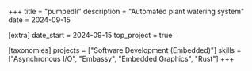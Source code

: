 +++
title = "pumpedli"
description = "Automated plant watering system"
date = 2024-09-15

[extra]
date_start = 2024-09-15
top_project = true

[taxonomies]
projects = ["Software Development (Embedded)"]
skills = ["Asynchronous I/O", "Embassy", "Embedded Graphics", "Rust"]
+++
